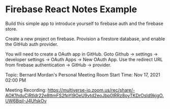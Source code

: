 # Firebase React Notes Example

Build this simple app to introduce yourself to firebase auth and the firebase store.

Create a new project on firebase. Provision a firestore database, and enable the GitHub auth provider.

You will need to create a OAuth app in GitHub. Goto Github -> settings -> developer settings -> OAuth Apps -> New OAuth App. Use the redirect URL from firebase authentication -> GitHub -> provider.

Topic: Bernard Mordan's Personal Meeting Room
Start Time: Nov 17, 2021 02:00 PM

Meeting Recording:
https://multiverse-io.zoom.us/rec/share/-AOK1hduCjRtldr22e8ttmFS2fpYl9OeU9vtd2eoJbp0lRRz8oyTKDrOsId9kjgO.UW6BqjI-J4UfskOv
